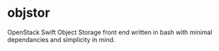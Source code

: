 objstor
=======

OpenStack Swift Object Storage front end written in bash with minimal dependancies and simplicity in mind.
